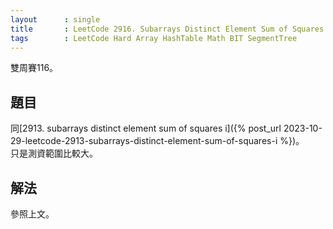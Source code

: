 ```yaml
---
layout      : single
title       : LeetCode 2916. Subarrays Distinct Element Sum of Squares II
tags        : LeetCode Hard Array HashTable Math BIT SegmentTree
---
```

雙周賽116。

## 題目

同[2913. subarrays distinct element sum of squares i]({% post_url 2023-10-29-leetcode-2913-subarrays-distinct-element-sum-of-squares-i %})。  
只是測資範圍比較大。  

## 解法

參照上文。  
